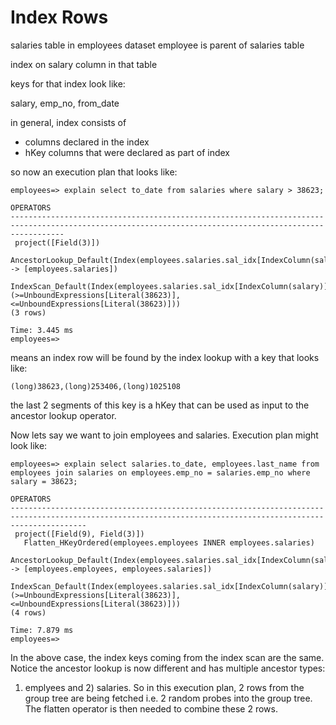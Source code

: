 # Index Rows

salaries table in employees dataset
employee is parent of salaries table

index on salary column in that table

keys for that index look like:

 salary, emp_no, from_date

in general, index consists of
 - columns declared in the index
 - hKey columns that were declared as part of index

so now an execution plan that looks like:

```console
employees=> explain select to_date from salaries where salary > 38623;
                                                                       OPERATORS                                                                        
--------------------------------------------------------------------------------------------------------------------------------------------------------
 project([Field(3)])
   AncestorLookup_Default(Index(employees.salaries.sal_idx[IndexColumn(salary)]) -> [employees.salaries])
     IndexScan_Default(Index(employees.salaries.sal_idx[IndexColumn(salary)]) (>=UnboundExpressions[Literal(38623)],<=UnboundExpressions[Literal(38623)]))
(3 rows)

Time: 3.445 ms
employees=> 
```

means an index row will be found by the index lookup with a key that looks like:

```console
(long)38623,(long)253406,(long)1025108
```

the last 2 segments of this key is a hKey that can be used as input to the 
ancestor lookup operator.

Now lets say we want to join employees and salaries. Execution plan might look
like:

```console
employees=> explain select salaries.to_date, employees.last_name from employees join salaries on employees.emp_no = salaries.emp_no where salary = 38623;
                                                                          OPERATORS                                                                          
-------------------------------------------------------------------------------------------------------------------------------------------------------------
 project([Field(9), Field(3)])
   Flatten_HKeyOrdered(employees.employees INNER employees.salaries)
     AncestorLookup_Default(Index(employees.salaries.sal_idx[IndexColumn(salary)]) -> [employees.employees, employees.salaries])
       IndexScan_Default(Index(employees.salaries.sal_idx[IndexColumn(salary)]) (>=UnboundExpressions[Literal(38623)],<=UnboundExpressions[Literal(38623)]))
(4 rows)

Time: 7.879 ms
employees=>
```

In the above case, the index keys coming from the index scan are the same. 
Notice the ancestor lookup is now different and has multiple ancestor types:
1) emplyees and 2) salaries. So in this execution plan, 2 rows from the group
tree are being fetched i.e. 2 random probes into the group tree. The flatten
operator is then needed to combine these 2 rows.
